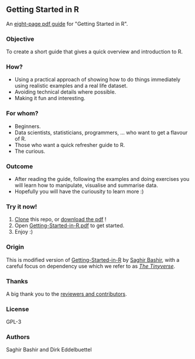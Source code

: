 ## Getting Started in R

An [eight-page pdf guide](getting-started-in.pdf) for "Getting Started in R".

### Objective

To create a short guide that gives a quick overview and introduction to R. 

### How?

* Using a practical approach of showing how to do things immediately using realistic 
examples and a real life dataset. 
* Avoiding technical details where possible.
* Making it fun and interesting.

### For whom?

* Beginners.
* Data scientists, statisticians, programmers, ... who want to get a flavour of R.
* Those who want a quick refresher guide to R.
* The curious.

### Outcome

* After reading the guide, following the examples and doing exercises you will 
learn how to manipulate, visualise and summarise data.
* Hopefully you will have the curiousity to learn more :)

### Try it now!

1. [Clone](https://help.github.com/articles/cloning-a-repository/) this repo, or [download the pdf](Getting-Started-in-R.pdf) !
2. Open [Getting-Started-in-R.pdf](Getting-Started-in-R.pdf) to get started.
3. Enjoy :)

### Origin

This is modified version of
[Getting-Started-in-R](https://github.com/saghirb/Getting-Started-in-R) by 
[Saghir Bashir](https://github.com/saghirb), with a careful focus on
dependency use which we refer to as [_The Tinyverse_](http://www.tinyverse.org/).

### Thanks

A big thank you to the [reviewers and contributors](Contributors.md).

### License

GPL-3

### Authors

Saghir Bashir and Dirk Eddelbuettel
